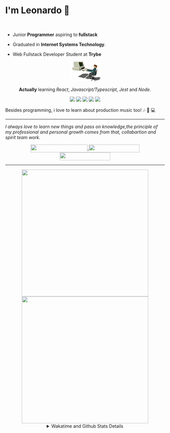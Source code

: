 # I'm Leonardo 🌈
<p align="center">
<img src="https://upload.wikimedia.org/wikipedia/en/thumb/0/05/Flag_of_Brazil.svg/1200px-Flag_of_Brazil.svg.png" width=20 height=15 / >
<img src="https://upload.wikimedia.org/wikipedia/commons/2/2b/Bandeira_do_estado_de_S%C3%A3o_Paulo.svg" width=20 height=15 / >
</p>

- Junior <b>Programmer</b> aspiring to <b>fullstack</b>

- Graduated in <b>Internet Systems Technology</b>.

- Web Fullstack Developer Student at <b>Trybe</b>

<div align="center">

<img src="./img/computer.gif" width="100px">

**Actually** learning _React_, _Javascript/Typescript_, _Jest_ and  _Node_. 

</div>
       
<p align="center">
<img src="https://badges.aleen42.com/src/react.svg">
<img src="https://badges.aleen42.com/src/javascript.svg">
<img src="https://badges.aleen42.com/src/typescript.svg">
<img src="https://badges.aleen42.com/src/jest_1.svg">
<img src="https://badges.aleen42.com/src/node.svg">
<br>
</p>

Besides programming, i love to learn about production music too! :notes: :musical_keyboard: :computer:

* * *

<i>I always love to learn new things and pass on knowledge,the principle of my professional and personal growth comes from that, collabartion and spirit team work.</i><br>

<div align="center">
       
<a href="https://www.linkedin.com/in/lcds90/">
  <img align="center" src="https://img.shields.io/static/v1?logo=linkedin&label=linkedin&message=lcds90&color=blue&style=for-the-badge" height=25 width=180/>
</a>
<a href="http://lcds.me">
  <img align="center" src="https://img.shields.io/static/v1?&label=Portflio&message=site&color=green&style=for-the-badge" height=25 width=160/>
</a>
<a href="mailto:lcds90@gmail.com">
  <img align="center" src="https://img.shields.io/static/v1?&logo=gmail&label=Send&message=Email&color=red&style=for-the-badge" height=25 width=160/>
</a>
       
</div>

* * *

<div align="center">
<a href="https://github.com/lcds90/">
  <img align="center" src="https://github-readme-stats.vercel.app/api/top-langs/?username=lcds90&langs_count=10&theme=gruvbox&layout=compact&include_all_commits=true" height="400px" width="400px"/>
</a>
<a href="https://wakatime.com/@lcds90">
  <img align="center" src="https://github-readme-stats.vercel.app/api/wakatime?username=lcds90&theme=gruvbox&layout=compact" height="400px" width="400px"/>
</a>
       
<details>
       <summary>Wakatime and Github Stats Details</summary>
       <div align="justify">
              
<!--START_SECTION:waka-->
![Profile Views](http://img.shields.io/badge/Profile%20Views-31-blue)

**🐱 My Github Data** 

> 🏆 569 Contributions in the Year 2021
 > 
> 📦 525.3 kB Used in Github's Storage 
 > 
> 💼 Opted to Hire
 > 
> 📜 44 Public Repositories 
 > 
> 🔑 38 Private Repositories  
 > 
**I'm a Night 🦉** 

```text
🌞 Morning    82 commits     ████░░░░░░░░░░░░░░░░░░░░░   15.56% 
🌆 Daytime    149 commits    ███████░░░░░░░░░░░░░░░░░░   28.27% 
🌃 Evening    167 commits    ████████░░░░░░░░░░░░░░░░░   31.69% 
🌙 Night      129 commits    ██████░░░░░░░░░░░░░░░░░░░   24.48%

```
📅 **I'm Most Productive on Sunday** 

```text
Monday       82 commits     ████░░░░░░░░░░░░░░░░░░░░░   15.56% 
Tuesday      76 commits     ███░░░░░░░░░░░░░░░░░░░░░░   14.42% 
Wednesday    49 commits     ██░░░░░░░░░░░░░░░░░░░░░░░   9.3% 
Thursday     40 commits     ██░░░░░░░░░░░░░░░░░░░░░░░   7.59% 
Friday       67 commits     ███░░░░░░░░░░░░░░░░░░░░░░   12.71% 
Saturday     106 commits    █████░░░░░░░░░░░░░░░░░░░░   20.11% 
Sunday       107 commits    █████░░░░░░░░░░░░░░░░░░░░   20.3%

```


📊 **This Week I Spent My Time On** 

```text
⌚︎ Time Zone: America/Sao_Paulo

💬 Programming Languages: 
JavaScript               11 hrs 37 mins      ████████████░░░░░░░░░░░░░   47.85% 
JSX                      5 hrs 8 mins        █████░░░░░░░░░░░░░░░░░░░░   21.17% 
TypeScript               2 hrs 54 mins       ███░░░░░░░░░░░░░░░░░░░░░░   11.99% 
CSS                      2 hrs 7 mins        ██░░░░░░░░░░░░░░░░░░░░░░░   8.72% 
Markdown                 1 hr 28 mins        █░░░░░░░░░░░░░░░░░░░░░░░░   6.08%

🔥 Editors: 
VS Code                  24 hrs 18 mins      █████████████████████████   100.0%

🐱‍💻 Projects: 
uri                      5 hrs 43 mins       ██████░░░░░░░░░░░░░░░░░░░   23.58% 
sd-013-a-project-movie-ca4 hrs 27 mins       ████░░░░░░░░░░░░░░░░░░░░░   18.37% 
trybe-course             3 hrs 9 mins        ███░░░░░░░░░░░░░░░░░░░░░░   13.02% 
sd-013-a-project-movie-ca2 hrs 55 mins       ███░░░░░░░░░░░░░░░░░░░░░░   12.0% 
project-movie-card-librar2 hrs 31 mins       ██░░░░░░░░░░░░░░░░░░░░░░░   10.38%

💻 Operating System: 
Linux                    24 hrs 18 mins      █████████████████████████   100.0%

```

**I Mostly Code in JavaScript** 

```text
JavaScript               25 repos            ████████░░░░░░░░░░░░░░░░░   32.89% 
TypeScript               15 repos            █████░░░░░░░░░░░░░░░░░░░░   19.74% 
HTML                     14 repos            ████░░░░░░░░░░░░░░░░░░░░░   18.42% 
CSS                      6 repos             ██░░░░░░░░░░░░░░░░░░░░░░░   7.89% 
PHP                      5 repos             █░░░░░░░░░░░░░░░░░░░░░░░░   6.58%

```


**Timeline**

![Chart not found](https://raw.githubusercontent.com/lcds90/lcds90/main/charts/bar_graph.png) 


 Last Updated on 05/08/2021
<!--END_SECTION:waka-->
              
              
   </div>
</details>
       
       
</div>
